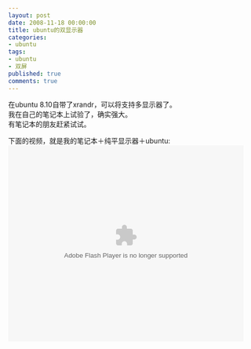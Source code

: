```yaml
---
layout: post
date: 2008-11-18 00:00:00
title: ubuntu的双显示器
categories:
- ubuntu
tags:
- ubuntu
- 双屏
published: true
comments: true
---
```

<p>在ubuntu 8.10自带了xrandr，可以将支持多显示器了。<br />
我在自己的笔记本上试验了，确实强大。<br />
有笔记本的朋友赶紧试试。</p>

<p>下面的视频，就是我的笔记本＋纯平显示器＋ubuntu:
<object classid="clsid:d27cdb6e-ae6d-11cf-96b8-444553540000" width="480" height="400" codebase="http://download.macromedia.com/pub/shockwave/cabs/flash/swflash.cab#version=6,0,40,0"><param name="align" value="middle" /><param name="src" value="http://player.youku.com/player.php/sid/XNTQwNDQwNzI=/v.swf" /><embed type="application/x-shockwave-flash" width="480" height="400" src="http://player.youku.com/player.php/sid/XNTQwNDQwNzI=/v.swf" align="middle"></embed></object></p>

